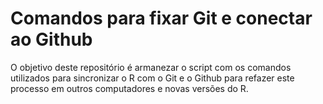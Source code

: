
<!-- README.md is generated from README.Rmd. Please edit that file -->

# Comandos para fixar Git e conectar ao Github

<!-- badges: start -->
<!-- badges: end -->

O objetivo deste repositório é armanezar o script com os comandos
utilizados para sincronizar o R com o Git e o Github para refazer este
processo em outros computadores e novas versões do R.
